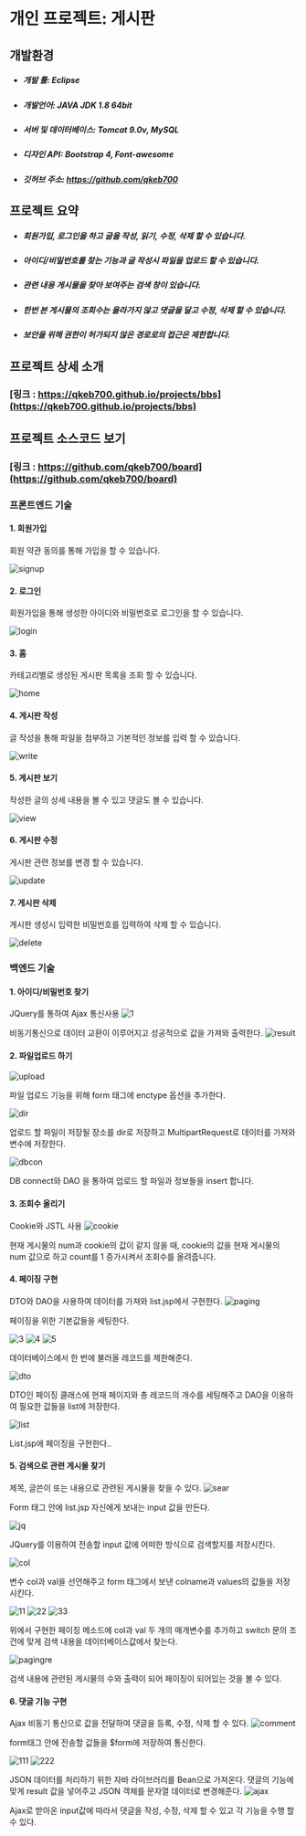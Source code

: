 
# 개인 프로젝트: 게시판

## 개발환경
- #####	개발 툴: Eclipse
- #####	개발언어: JAVA JDK 1.8 64bit
- #####	서버 및 데이터베이스: Tomcat 9.0v, MySQL
- #####	디자인 API: Bootstrap 4, Font-awesome
- #####	깃허브 주소: https://github.com/qkeb700

## 프로젝트 요약
- #####	회원가입, 로그인을 하고 글을 작성, 읽기, 수정, 삭제 할 수 있습니다.
- #####	아이디/비밀번호를 찾는 기능과 글 작성시 파일을 업로드 할 수 있습니다.
- #####	관련 내용 게시물을 찾아 보여주는 검색 창이 있습니다.
- #####	한번 본 게시물의 조회수는 올라가지 않고 댓글을 달고 수정, 삭제 할 수 있습니다.
- #####	보안을 위해 권한이 허가되지 않은 경로로의 접근은 제한합니다.

## 프로젝트 상세 소개
### [링크 : https://qkeb700.github.io/projects/bbs](https://qkeb700.github.io/projects/bbs)

## 프로젝트 소스코드 보기
### [링크 : https://github.com/qkeb700/board](https://github.com/qkeb700/board)
### 프론트엔드 기술
#### 1.	회원가입
회원 약관 동의를 통해 가입을 할 수 있습니다.
 
![signup](https://user-images.githubusercontent.com/46728564/145846831-4d046c1c-50fd-4343-9db7-21ccd9889719.png)

 
#### 2.	로그인
회원가입을 통해 생성한 아이디와 비밀번호로 로그인을 할 수 있습니다.
 
![login](https://user-images.githubusercontent.com/46728564/145847137-61aa8972-091e-4edc-94d7-157cccaec364.png)


#### 3.	홈
카테고리별로 생성된 게시판 목록을 조회 할 수 있습니다.
 
![home](https://user-images.githubusercontent.com/46728564/145847224-83fad97b-1db0-4dc0-9f47-17eee0dea1f6.png)


#### 4.	게시판 작성
글 작성을 통해 파일을 첨부하고 기본적인 정보를 입력 할 수 있습니다.

 ![write](https://user-images.githubusercontent.com/46728564/145847772-9aa8f393-1978-45dd-83ae-6ba19056fc27.png)


#### 5.	게시판 보기
작성한 글의 상세 내용을 볼 수 있고 댓글도 볼 수 있습니다.
 
![view](https://user-images.githubusercontent.com/46728564/145847424-c82196df-4286-4dd9-8fb6-23835ba8f232.png)


#### 6.	게시판 수정
게시판 관련 정보를 변경 할 수 있습니다.
 
![update](https://user-images.githubusercontent.com/46728564/145847493-421d095a-5b0a-449e-9be9-13550863a734.png)

#### 7.	게시판 삭제
게시판 생성시 입력한 비밀번호를 입력하여 삭제 할 수 있습니다.
 
![delete](https://user-images.githubusercontent.com/46728564/145847529-5d62b428-cc29-49c1-ba31-9237efad36a0.png)



### 백엔드 기술 
#### 1.	아이디/비밀번호 찾기
JQuery를 통하여 Ajax 통신사용
 ![1](https://user-images.githubusercontent.com/46728564/145847870-9b4707fe-a29e-4db8-baa2-c9ba3994cd09.png)

비동기통신으로 데이터 교환이 이루어지고 성공적으로 값을 가져와 출력한다.
 ![result](https://user-images.githubusercontent.com/46728564/145847956-bfb200df-7b82-46bf-9e3b-5c9850201799.png)



#### 2.	파일업로드 하기

 ![upload](https://user-images.githubusercontent.com/46728564/145848021-da04d18b-d0bb-4d49-bb27-6eb69ecbd909.png)

파일 업로드 기능을 위해 form 태그에 enctype 옵션을 추가한다.

 ![dir](https://user-images.githubusercontent.com/46728564/145848101-a4a1257f-e618-4d92-9e38-6804b5fc4561.png)

업로드 할 파일이 저장될 장소를 dir로 저장하고 MultipartRequest로 데이터를 가져와 변수에 저장한다.

 ![dbcon](https://user-images.githubusercontent.com/46728564/145848173-9b8e9670-6bb0-4ac2-ad30-6d7c31a4b60f.png)

DB connect와 DAO 을 통하여 업로드 할 파일과 정보들을 insert 합니다.

#### 3.	조회수 올리기
Cookie와 JSTL 사용
 ![cookie](https://user-images.githubusercontent.com/46728564/145848261-3d257571-80c7-4965-b105-a466c5926227.png)

현재 게시물의 num과 cookie의 값이 같지 않을 때, cookie의 값을 현재 게시물의 num 값으로 하고 count를 1 증가시켜서 조회수를 올려줍니다.

#### 4.	페이징 구현
DTO와 DAO을 사용하여 데이터를 가져와 list.jsp에서 구현한다.
 ![paging](https://user-images.githubusercontent.com/46728564/145848356-3f5442bf-90f0-40e5-bb6f-9ac584d0aae0.png)

페이징을 위한 기본값들을 세팅한다.

 ![3](https://user-images.githubusercontent.com/46728564/145848444-18a7e62c-9564-42e1-8d41-8b9398fe23c5.png)
![4](https://user-images.githubusercontent.com/46728564/145848453-02364a58-01a3-4ffd-a0b9-bb40d4d9fa58.png)
![5](https://user-images.githubusercontent.com/46728564/145848464-370ecc6e-16c6-45e7-8b16-de4f14e04e67.png)
 
데이터베이스에서 한 번에 불러올 레코드를 제한해준다.

 ![dto](https://user-images.githubusercontent.com/46728564/145848503-419d9960-ff03-4b20-962e-8b42549ee1e4.png)

DTO인 페이징 클래스에 현재 페이지와 총 레코드의 개수를 세팅해주고 DAO을 이용하여 필요한 값들을 list에 저장한다.

 ![list](https://user-images.githubusercontent.com/46728564/145848567-0475269f-d8da-44a1-b158-874218677f6d.png)

List.jsp에 페이징을 구현한다..


#### 5.	검색으로 관련 게시물 찾기
제목, 글쓴이 또는 내용으로 관련된 게시물을 찾을 수 있다.
 ![sear](https://user-images.githubusercontent.com/46728564/145848612-d05f0892-c021-4453-b4fd-f599210dae71.png)

Form 태그 안에 list.jsp 자신에게 보내는 input 값을 만든다.

 ![jq](https://user-images.githubusercontent.com/46728564/145848650-9b9f9dda-1865-482f-9522-b3ba89cf0bde.png)

JQuery를 이용하여 전송할 input 값에 어떠한 방식으로 검색할지를 저장시킨다.

 ![col](https://user-images.githubusercontent.com/46728564/145848680-a070393b-2de0-4d59-b766-ceb0f049ab76.png)

변수 col과 val을 선언해주고 form 태그에서 보낸 colname과 values의 값들을 저장시킨다.

 
 ![11](https://user-images.githubusercontent.com/46728564/145848789-2c5025fb-7941-48a5-9c3f-eb2fe4c22086.png)
![22](https://user-images.githubusercontent.com/46728564/145848799-96393ab9-e813-44d0-8587-356a37ead879.png)
![33](https://user-images.githubusercontent.com/46728564/145848805-dd9469f2-6095-471e-a27e-fdd3124d1269.png)

 
위에서 구현한 페이징 메소드에 col과 val 두 개의 매개변수를 추가하고 switch 문의 조건에 맞게 검색 내용을 데이터베이스값에서 찾는다.


![pagingre](https://user-images.githubusercontent.com/46728564/145848855-e01b8ce1-60a1-43c9-a600-deaac59b5080.png)

검색 내용에 관련된 게시물의 수와 출력이 되어 페이징이 되어있는 것을 볼 수 있다.


#### 6.	댓글 기능 구현
Ajax 비동기 통신으로 값을 전달하여 댓글을 등록, 수정, 삭제 할 수 있다.
 ![comment](https://user-images.githubusercontent.com/46728564/145848940-2a871950-00a9-4d9d-9f5c-71e7c6bd5a8a.png)

form태그 안에 전송할 값들을 $form에 저장하여 통신한다. 

 ![111](https://user-images.githubusercontent.com/46728564/145849015-c6688eb7-c4db-48cf-992a-508f6787cd54.png)
![222](https://user-images.githubusercontent.com/46728564/145849023-6af45c39-2f17-447e-99a0-1bfb43cd8dca.png)

 
JSON 데이터를 처리하기 위한 자바 라이브러리를 Bean으로 가져온다.
댓글의 기능에 맞게 result 값을 넣어주고 JSON 객체를 문자열 데이터로 변경해준다.
 ![ajax](https://user-images.githubusercontent.com/46728564/145849085-e7745740-a2e9-4b1c-a08d-1bf91e8f2264.png)

Ajax로 받아온 input값에 따라서 댓글을 작성, 수정, 삭제 할 수 있고 각 기능을 수행 할 수 있다. 


